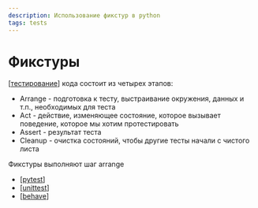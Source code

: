 ```yaml
---
description: Использование фикстур в python
tags: tests
---
```

# Фикстуры

[[тестирование]] кода состоит из четырех этапов:

- Arrange - подготовка к тесту, выстраивание окружения, данных и т.п., необходимых для теста
- Act - действие, изменяющее состояние, которое вызывает поведение, которое мы хотим протестировать
- Assert - результат теста
- Cleanup - очистка состояний, чтобы другие тесты начали с чистого листа

Фикстуры выполняют шаг arrange

- [[pytest]]
- [[unittest]]
- [[behave]]

[//begin]: # "Autogenerated link references for markdown compatibility"
[тестирование]: ../lists/тестирование "Основные принципы тестровния"
[pytest]: pytest "Pytest"
[unittest]: unittest "Unittest"
[behave]: behave "Behave"
[//end]: # "Autogenerated link references"